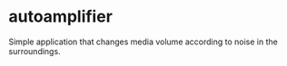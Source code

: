 autoamplifier
=============

Simple application that changes media volume according to noise in the surroundings.
